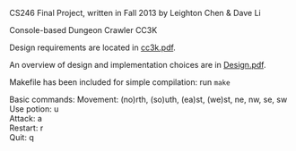 CS246 Final Project, written in Fall 2013 by Leighton Chen & Dave Li

Console-based Dungeon Crawler CC3K

Design requirements are located in [cc3k.pdf](cc3k.pdf).

An overview of design and implementation choices are in [Design.pdf](Design.pdf).

Makefile has been included for simple compilation: run `make`

Basic commands:
		Movement: (no)rth, (so)uth, (ea)st, (we)st, ne, nw, se, sw  
		Use potion: u <direction>  
		Attack: a <direction>  
		Restart: r  
		Quit: q  



